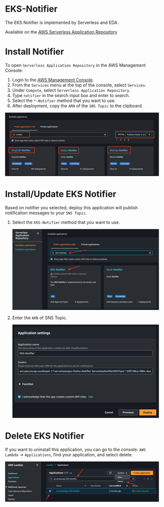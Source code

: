 # EKS-Notifier

The EKS Notifier is implemented by Serverless and EDA.

Available on the [AWS Serverless Application Repository](https://aws.amazon.com/serverless)

# Install Notifier

To open `Serverless Application Repository` in the AWS Management Console:

1. Login to the [AWS Management Console](https://console.aws.amazon.com).
2. From the `Services` menu at the top of the console, select `Services`.
3. Under `Compute`, select `Serverless Application Repository`.
4. Type `notifier` in the search input box and enter to search.
5. Select the `*-Notifier` method that you want to use.
6. After deployment, copy the `ARN` of the `SNS Topic` to the clipboard.

![Notifier](images/notifier.png)

# Install/Update EKS Notifier

Based on notifier you selected, deploy this application will publish notification messages to your `SNS Topic`.

1. Select the `EKS-Notifier` method that you want to use.

   ![EKS-Notifier](images/search.png)

2. Enter the `ARN` of SNS Topic.

   ![Install.jpg](images/install.png)

# Delete EKS Notifier

If you want to uninstall this application, you can go to the console: `AWS Lambda` -> `Applications`, find your
application, and select delete.

![Delete.jpg](images/delete.png)
